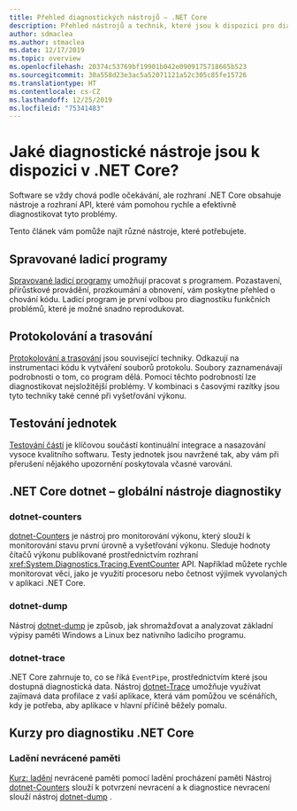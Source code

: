 ```yaml
---
title: Přehled diagnostických nástrojů – .NET Core
description: Přehled nástrojů a technik, které jsou k dispozici pro diagnostiku aplikací .NET Core.
author: sdmaclea
ms.author: stmaclea
ms.date: 12/17/2019
ms.topic: overview
ms.openlocfilehash: 20374c53769bf19901b042e0909175718665b523
ms.sourcegitcommit: 30a558d23e3ac5a52071121a52c305c85fe15726
ms.translationtype: HT
ms.contentlocale: cs-CZ
ms.lasthandoff: 12/25/2019
ms.locfileid: "75341483"
---
```

# <a name="what-diagnostic-tools-are-available-in-net-core"></a>Jaké diagnostické nástroje jsou k dispozici v .NET Core?

Software se vždy chová podle očekávání, ale rozhraní .NET Core obsahuje nástroje a rozhraní API, které vám pomohou rychle a efektivně diagnostikovat tyto problémy.

Tento článek vám pomůže najít různé nástroje, které potřebujete.

## <a name="managed-debuggers"></a>Spravované ladicí programy

[Spravované ladicí programy](managed-debuggers.md) umožňují pracovat s programem. Pozastavení, přírůstkové provádění, prozkoumání a obnovení, vám poskytne přehled o chování kódu. Ladicí program je první volbou pro diagnostiku funkčních problémů, které je možné snadno reprodukovat.

## <a name="logging-and-tracing"></a>Protokolování a trasování

[Protokolování a trasování](logging-tracing.md) jsou související techniky. Odkazují na instrumentaci kódu k vytváření souborů protokolu. Soubory zaznamenávají podrobnosti o tom, co program dělá. Pomocí těchto podrobností lze diagnostikovat nejsložitější problémy. V kombinaci s časovými razítky jsou tyto techniky také cenné při vyšetřování výkonu.

## <a name="unit-testing"></a>Testování jednotek

[Testování částí](../testing/index.md) je klíčovou součástí kontinuální integrace a nasazování vysoce kvalitního softwaru. Testy jednotek jsou navržené tak, aby vám při přerušení nějakého upozornění poskytovala včasné varování.

## <a name="net-core-dotnet-diagnostic-global-tools"></a>.NET Core dotnet – globální nástroje diagnostiky

### <a name="dotnet-counters"></a>dotnet-counters

[dotnet-Counters](dotnet-counters.md) je nástroj pro monitorování výkonu, který slouží k monitorování stavu první úrovně a vyšetřování výkonu. Sleduje hodnoty čítačů výkonu publikované prostřednictvím rozhraní <xref:System.Diagnostics.Tracing.EventCounter> API. Například můžete rychle monitorovat věci, jako je využití procesoru nebo četnost výjimek vyvolaných v aplikaci .NET Core.

### <a name="dotnet-dump"></a>dotnet-dump

Nástroj [dotnet-dump](dotnet-dump.md) je způsob, jak shromažďovat a analyzovat základní výpisy paměti Windows a Linux bez nativního ladicího programu.

### <a name="dotnet-trace"></a>dotnet-trace

.NET Core zahrnuje to, co se říká `EventPipe`, prostřednictvím které jsou dostupná diagnostická data. Nástroj [dotnet-Trace](dotnet-trace.md) umožňuje využívat zajímavá data profilace z vaší aplikace, která vám pomůžou ve scénářích, kdy je potřeba, aby aplikace v hlavní příčině běžely pomalu.

## <a name="net-core-diagnostics-tutorials"></a>Kurzy pro diagnostiku .NET Core

### <a name="debug-a-memory-leak"></a>Ladění nevrácené paměti

[Kurz: ladění](debug-memory-leak.md) nevrácené paměti pomocí ladění procházení paměti Nástroj [dotnet-Counters](dotnet-counters.md) slouží k potvrzení nevracení a k diagnostice nevracení slouží nástroj [dotnet-dump](dotnet-dump.md) .
